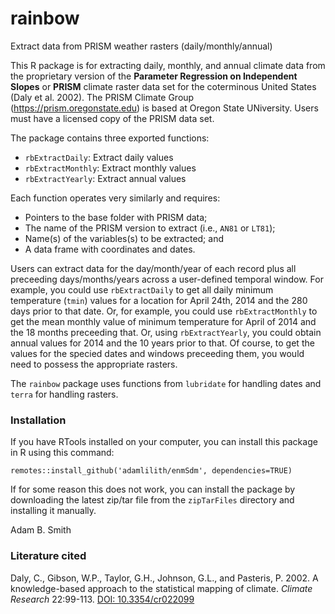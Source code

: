 # rainbow

Extract data from PRISM weather rasters (daily/monthly/annual)

This R package is for extracting daily, monthly, and annual climate data from the proprietary version of the **Parameter Regression on Independent Slopes** or **PRISM** climate raster data set for the coterminous United States (Daly et al. 2002). The PRISM Climate Group (https://prism.oregonstate.edu) is based at Oregon State UNiversity. Users must have a licensed copy of the PRISM data set.  

The package contains three exported functions:
* `rbExtractDaily`: Extract daily values
* `rbExtractMonthly`: Extract monthly values
* `rbExtractYearly`: Extract annual values

Each function operates very similarly and requires:
* Pointers to the base folder with PRISM data;
* The name of the PRISM version to extract (i.e., `AN81` or `LT81`);
* Name(s) of the variables(s) to be extracted; and
* A data frame with coordinates and dates.

Users can extract data for the day/month/year of each record plus all preceeding days/months/years across a user-defined temporal window. For example, you could use `rbExtractDaily` to get all daily minimum temperature (`tmin`) values for a location for April 24th, 2014 and the 280 days prior to that date. Or, for example, you could use `rbExtractMonthly` to get the mean monthly value of minimum temperature for April of 2014 and the 18 months preceeding that. Or, using `rbExtractYearly`, you could obtain annual values for 2014 and the 10 years prior to that.  Of course, to get the values for the specied dates and windows preceeding them, you would need to possess the appropriate rasters.

The `rainbow` package uses functions from `lubridate` for handling dates and `terra` for handling rasters.

### Installation ###
If you have RTools installed on your computer, you can install this package in R using this command:

`remotes::install_github('adamlilith/enmSdm', dependencies=TRUE)`  

If for some reason this does not work, you can install the package by downloading the latest zip/tar file from the `zipTarFiles` directory and installing it manually.

Adam B. Smith

### Literature cited ###
Daly, C., Gibson, W.P., Taylor, G.H., Johnson, G.L., and Pasteris, P.  2002.  A knowledge-based approach to the statistical mapping of climate.  *Climate Research* 22:99-113. [DOI: 10.3354/cr022099](http://dx.doi.org/10.3354/cr022099)
